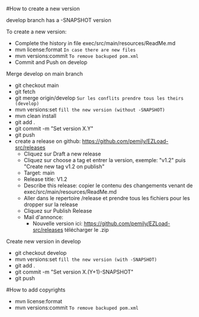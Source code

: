 #How to create a new version

develop branch has a -SNAPSHOT version

To create a new version:

* Complete the history in file exec/src/main/resources/ReadMe.md
* mvn license:format `In case there are new files`
* mvn versions:commit `To remove backuped pom.xml`
* Commit and Push on develop

Merge develop on main branch
* git checkout main
* git fetch
* git merge origin/develop `Sur les conflits prendre tous les theirs (develop)`
* mvn versions:set `fill the new version (without -SNAPSHOT)`
* mvn clean install
* git add . 
* git commit -m "Set version X.Y"
* git push
* create a release on github: https://github.com/pemily/EZLoad-src/releases
  * Cliquez sur Draft a new release
  * Cliquez sur choose a tag et entrer la version, exemple: "v1.2" puis "Create new tag v1.2 on publish"
  * Target: main
  * Release title: V1.2
  * Describe this release: copier le contenu des changements venant de exec/src/main/resources/ReadMe.md
  * Aller dans le repertoire /release et prendre tous les fichiers pour les dropper sur la release
  * Cliquez sur Publish Release
  * Mail d'annonce:
    * Nouvelle version ici: https://github.com/pemily/EZLoad-src/releases télécharger le .zip

Create new version in develop
* git checkout develop
* mvn versions:set `fill the new version (with -SNAPSHOT)`
* git add .
* git commit -m "Set version X.(Y+1)-SNAPSHOT"
* git push
 

#How to add copyrights
* mvn license:format 
* mvn versions:commit `To remove backuped pom.xml`
